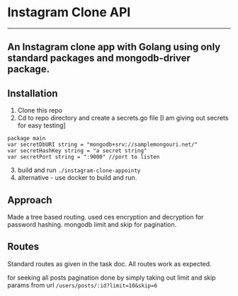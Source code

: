 # Instagram Clone API

---

## An Instagram clone app with Golang using only standard packages and mongodb-driver package.

## Installation

1. Clone this repo
2. Cd to repo directory and create a secrets.go file [I am giving out secrets for easy testing]
```
package main
var secretDbURI string = "mongodb+srv://samplemongouri.net/"
var secretHashKey string = "a secret string"
var secretPort string = ":9000" //port to listen

```

3. build and run `./instagram-clone-appointy`
4. alternative - use docker to build and run.

## Approach

Made a tree based routing. used ces encryption and decryption for password hashing. mongodb limit and skip for pagination.

## Routes

Standard routes as given in the task doc. All routes work as expected.

for seeking all posts pagination done by simply taking out limit and skip params from url `/users/posts/:id?limit=10&skip=6`
